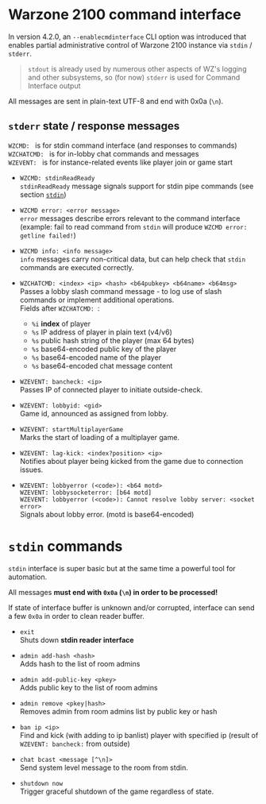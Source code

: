 # Warzone 2100 command interface

In version 4.2.0, an `--enablecmdinterface` CLI option was introduced that enables
partial administrative control of Warzone 2100 instance via `stdin` / `stderr`.

> `stdout` is already used by numerous other aspects of WZ's logging and other subsystems, so (for now) `stderr` is used for Command Interface output

All messages are sent in plain-text UTF-8 and end with 0x0a (`\n`).

## `stderr` state / response messages

`WZCMD: ` is for stdin command interface (and responses to commands)\
`WZCHATCMD: ` is for in-lobby chat commands and messages\
`WZEVENT: ` is for instance-related events like player join or game start

* `WZCMD: stdinReadReady`\
	`stdinReadReady` message signals support for stdin pipe commands
	(see section [`stdin`](#stdin-commands))

* `WZCMD error: <error message>`\
	`error` messages describe errors relevant to the command interface\
	(example: fail to read command from `stdin` will produce `WZCMD error: getline failed!`)

* `WZCMD info: <info message>`\
	`info` messages carry non-critical data, but can help check that
	`stdin` commands are executed correctly.

* `WZCHATCMD: <index> <ip> <hash> <b64pubkey> <b64name> <b64msg>`\
	Passes a lobby slash command message - to log use of slash commands or implement additional operations.\
	Fields after `WZCHATCMD: `:
	- `%i` **index** of player
	- `%s` IP address of player in plain text (v4/v6)
	- `%s` public hash string of the player (max 64 bytes)
	- `%s` base64-encoded public key of the player
	- `%s` base64-encoded name of the player
	- `%s` base64-encoded chat message content

* `WZEVENT: bancheck: <ip>`\
	Passes IP of connected player to initiate outside-check.

* `WZEVENT: lobbyid: <gid>`\
	Game id, announced as assigned from lobby.

* `WZEVENT: startMultiplayerGame`\
	Marks the start of loading of a multiplayer game.

* `WZEVENT: lag-kick: <index?position> <ip>`\
	Notifies about player being kicked from the game due to connection issues.

* `WZEVENT: lobbyerror (<code>): <b64 motd>`\
  `WZEVENT: lobbysocketerror: [b64 motd]`\
  `WZEVENT: lobbyerror (<code>): Cannot resolve lobby server: <socket error>`\
	Signals about lobby error. (motd is base64-encoded)

# `stdin` commands

`stdin` interface is super basic but at the same time a powerful tool for automation.

All messages **must end with `0x0a` (`\n`) in order to be processed!**

If state of interface buffer is unknown and/or corrupted, interface can send a few `0x0a` in order to clean reader buffer.

* `exit`\
	Shuts down **stdin reader interface**

* `admin add-hash <hash>`\
	Adds hash to the list of room admins

* `admin add-public-key <pkey>`\
	Adds public key to the list of room admins

* `admin remove <pkey|hash>`\
	Removes admin from room admins list by public key or hash

* `ban ip <ip>`\
	Find and kick (with adding to ip banlist) player with specified ip
	(result of `WZEVENT: bancheck:` from outside)

* `chat bcast <message [^\n]>`\
	Send system level message to the room from stdin.

* `shutdown now`\
	Trigger graceful shutdown of the game regardless of state.
